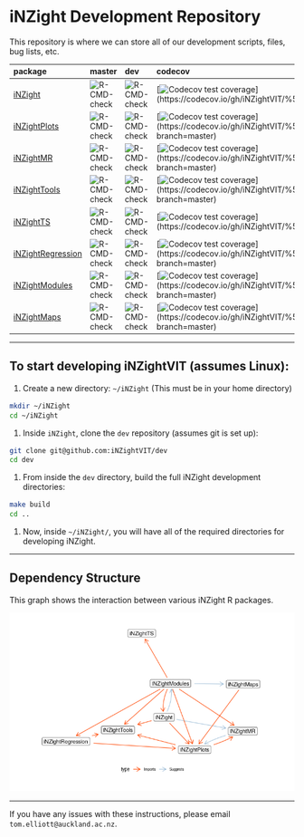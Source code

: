 
# iNZight Development Repository

This repository is where we can store all of our development scripts, files, bug lists, etc.

| package                                                              | master                                                                                                                                                 | dev                                                                                                                                                               | codecov                                                                                                                                                                                                                                                                                      | cran                                                                                                                                                                                                                                  |
|:---------------------------------------------------------------------|:-------------------------------------------------------------------------------------------------------------------------------------------------------|:------------------------------------------------------------------------------------------------------------------------------------------------------------------|:---------------------------------------------------------------------------------------------------------------------------------------------------------------------------------------------------------------------------------------------------------------------------------------------|:--------------------------------------------------------------------------------------------------------------------------------------------------------------------------------------------------------------------------------------|
| [iNZight](https://github.com/iNZightVIT/iNZight)                     | ![R-CMD-check](https://github.com/iNZightVIT/%5BiNZight%5D(https://github.com/iNZightVIT/iNZight)/workflows/R-CMD-check/badge.svg)                     | ![R-CMD-check](https://github.com/iNZightVIT/%5BiNZight%5D(https://github.com/iNZightVIT/iNZight)/workflows/R-CMD-check/badge.svg?branch=dev)                     | [![Codecov test coverage](https://codecov.io/gh/iNZightVIT/%5BiNZight%5D(https://github.com/iNZightVIT/iNZight)/branch/master/graph/badge.svg)](https://codecov.io/gh/iNZightVIT/%5BiNZight%5D(https://github.com/iNZightVIT/iNZight)?branch=master)                                         | [![CRAN](https://www.r-pkg.org/badges/version/%5BiNZight%5D(https://github.com/iNZightVIT/iNZight))](https://CRAN.R-project.org/package=%5BiNZight%5D(https://github.com/iNZightVIT/iNZight))                                         |
| [iNZightPlots](https://github.com/iNZightVIT/iNZightPlots)           | ![R-CMD-check](https://github.com/iNZightVIT/%5BiNZightPlots%5D(https://github.com/iNZightVIT/iNZightPlots)/workflows/R-CMD-check/badge.svg)           | ![R-CMD-check](https://github.com/iNZightVIT/%5BiNZightPlots%5D(https://github.com/iNZightVIT/iNZightPlots)/workflows/R-CMD-check/badge.svg?branch=dev)           | [![Codecov test coverage](https://codecov.io/gh/iNZightVIT/%5BiNZightPlots%5D(https://github.com/iNZightVIT/iNZightPlots)/branch/master/graph/badge.svg)](https://codecov.io/gh/iNZightVIT/%5BiNZightPlots%5D(https://github.com/iNZightVIT/iNZightPlots)?branch=master)                     | [![CRAN](https://www.r-pkg.org/badges/version/%5BiNZightPlots%5D(https://github.com/iNZightVIT/iNZightPlots))](https://CRAN.R-project.org/package=%5BiNZightPlots%5D(https://github.com/iNZightVIT/iNZightPlots))                     |
| [iNZightMR](https://github.com/iNZightVIT/iNZightMR)                 | ![R-CMD-check](https://github.com/iNZightVIT/%5BiNZightMR%5D(https://github.com/iNZightVIT/iNZightMR)/workflows/R-CMD-check/badge.svg)                 | ![R-CMD-check](https://github.com/iNZightVIT/%5BiNZightMR%5D(https://github.com/iNZightVIT/iNZightMR)/workflows/R-CMD-check/badge.svg?branch=dev)                 | [![Codecov test coverage](https://codecov.io/gh/iNZightVIT/%5BiNZightMR%5D(https://github.com/iNZightVIT/iNZightMR)/branch/master/graph/badge.svg)](https://codecov.io/gh/iNZightVIT/%5BiNZightMR%5D(https://github.com/iNZightVIT/iNZightMR)?branch=master)                                 | [![CRAN](https://www.r-pkg.org/badges/version/%5BiNZightMR%5D(https://github.com/iNZightVIT/iNZightMR))](https://CRAN.R-project.org/package=%5BiNZightMR%5D(https://github.com/iNZightVIT/iNZightMR))                                 |
| [iNZightTools](https://github.com/iNZightVIT/iNZightTools)           | ![R-CMD-check](https://github.com/iNZightVIT/%5BiNZightTools%5D(https://github.com/iNZightVIT/iNZightTools)/workflows/R-CMD-check/badge.svg)           | ![R-CMD-check](https://github.com/iNZightVIT/%5BiNZightTools%5D(https://github.com/iNZightVIT/iNZightTools)/workflows/R-CMD-check/badge.svg?branch=dev)           | [![Codecov test coverage](https://codecov.io/gh/iNZightVIT/%5BiNZightTools%5D(https://github.com/iNZightVIT/iNZightTools)/branch/master/graph/badge.svg)](https://codecov.io/gh/iNZightVIT/%5BiNZightTools%5D(https://github.com/iNZightVIT/iNZightTools)?branch=master)                     | [![CRAN](https://www.r-pkg.org/badges/version/%5BiNZightTools%5D(https://github.com/iNZightVIT/iNZightTools))](https://CRAN.R-project.org/package=%5BiNZightTools%5D(https://github.com/iNZightVIT/iNZightTools))                     |
| [iNZightTS](https://github.com/iNZightVIT/iNZightTS)                 | ![R-CMD-check](https://github.com/iNZightVIT/%5BiNZightTS%5D(https://github.com/iNZightVIT/iNZightTS)/workflows/R-CMD-check/badge.svg)                 | ![R-CMD-check](https://github.com/iNZightVIT/%5BiNZightTS%5D(https://github.com/iNZightVIT/iNZightTS)/workflows/R-CMD-check/badge.svg?branch=dev)                 | [![Codecov test coverage](https://codecov.io/gh/iNZightVIT/%5BiNZightTS%5D(https://github.com/iNZightVIT/iNZightTS)/branch/master/graph/badge.svg)](https://codecov.io/gh/iNZightVIT/%5BiNZightTS%5D(https://github.com/iNZightVIT/iNZightTS)?branch=master)                                 | [![CRAN](https://www.r-pkg.org/badges/version/%5BiNZightTS%5D(https://github.com/iNZightVIT/iNZightTS))](https://CRAN.R-project.org/package=%5BiNZightTS%5D(https://github.com/iNZightVIT/iNZightTS))                                 |
| [iNZightRegression](https://github.com/iNZightVIT/iNZightRegression) | ![R-CMD-check](https://github.com/iNZightVIT/%5BiNZightRegression%5D(https://github.com/iNZightVIT/iNZightRegression)/workflows/R-CMD-check/badge.svg) | ![R-CMD-check](https://github.com/iNZightVIT/%5BiNZightRegression%5D(https://github.com/iNZightVIT/iNZightRegression)/workflows/R-CMD-check/badge.svg?branch=dev) | [![Codecov test coverage](https://codecov.io/gh/iNZightVIT/%5BiNZightRegression%5D(https://github.com/iNZightVIT/iNZightRegression)/branch/master/graph/badge.svg)](https://codecov.io/gh/iNZightVIT/%5BiNZightRegression%5D(https://github.com/iNZightVIT/iNZightRegression)?branch=master) | [![CRAN](https://www.r-pkg.org/badges/version/%5BiNZightRegression%5D(https://github.com/iNZightVIT/iNZightRegression))](https://CRAN.R-project.org/package=%5BiNZightRegression%5D(https://github.com/iNZightVIT/iNZightRegression)) |
| [iNZightModules](https://github.com/iNZightVIT/iNZightModules)       | ![R-CMD-check](https://github.com/iNZightVIT/%5BiNZightModules%5D(https://github.com/iNZightVIT/iNZightModules)/workflows/R-CMD-check/badge.svg)       | ![R-CMD-check](https://github.com/iNZightVIT/%5BiNZightModules%5D(https://github.com/iNZightVIT/iNZightModules)/workflows/R-CMD-check/badge.svg?branch=dev)       | [![Codecov test coverage](https://codecov.io/gh/iNZightVIT/%5BiNZightModules%5D(https://github.com/iNZightVIT/iNZightModules)/branch/master/graph/badge.svg)](https://codecov.io/gh/iNZightVIT/%5BiNZightModules%5D(https://github.com/iNZightVIT/iNZightModules)?branch=master)             | [![CRAN](https://www.r-pkg.org/badges/version/%5BiNZightModules%5D(https://github.com/iNZightVIT/iNZightModules))](https://CRAN.R-project.org/package=%5BiNZightModules%5D(https://github.com/iNZightVIT/iNZightModules))             |
| [iNZightMaps](https://github.com/iNZightVIT/iNZightMaps)             | ![R-CMD-check](https://github.com/iNZightVIT/%5BiNZightMaps%5D(https://github.com/iNZightVIT/iNZightMaps)/workflows/R-CMD-check/badge.svg)             | ![R-CMD-check](https://github.com/iNZightVIT/%5BiNZightMaps%5D(https://github.com/iNZightVIT/iNZightMaps)/workflows/R-CMD-check/badge.svg?branch=dev)             | [![Codecov test coverage](https://codecov.io/gh/iNZightVIT/%5BiNZightMaps%5D(https://github.com/iNZightVIT/iNZightMaps)/branch/master/graph/badge.svg)](https://codecov.io/gh/iNZightVIT/%5BiNZightMaps%5D(https://github.com/iNZightVIT/iNZightMaps)?branch=master)                         | [![CRAN](https://www.r-pkg.org/badges/version/%5BiNZightMaps%5D(https://github.com/iNZightVIT/iNZightMaps))](https://CRAN.R-project.org/package=%5BiNZightMaps%5D(https://github.com/iNZightVIT/iNZightMaps))                         |

------------------------------------------------------------------------

## To start developing iNZightVIT (assumes Linux):

1.  Create a new directory: `~/iNZight` (This must be in your home directory)

``` bash
mkdir ~/iNZight
cd ~/iNZight
```

1.  Inside `iNZight`, clone the `dev` repository (assumes git is set up):

``` bash
git clone git@github.com:iNZightVIT/dev
cd dev
```

1.  From inside the `dev` directory, build the full iNZight development directories:

``` bash
make build
cd ..
```

1.  Now, inside `~/iNZight/`, you will have all of the required directories for developing iNZight.

------------------------------------------------------------------------

## Dependency Structure

This graph shows the interaction between various iNZight R packages.

![](README_files/figure-markdown_github/unnamed-chunk-5-1.png)

------------------------------------------------------------------------

If you have any issues with these instructions, please email `tom.elliott@auckland.ac.nz`.

